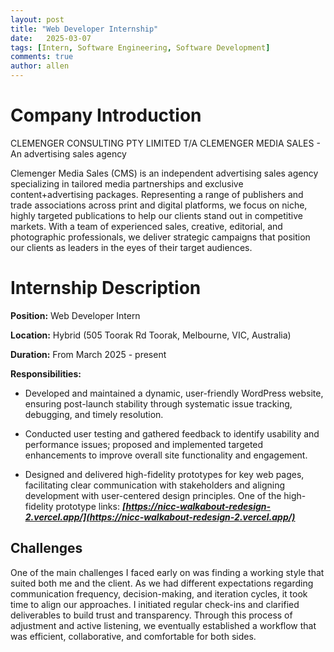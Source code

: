 ```yaml
---
layout: post
title: "Web Developer Internship"
date:   2025-03-07
tags: [Intern, Software Engineering, Software Development] 
comments: true
author: allen
---
```


# Company Introduction
CLEMENGER CONSULTING PTY LIMITED T/A CLEMENGER MEDIA SALES - An advertising sales agency

Clemenger Media Sales (CMS) is an independent advertising sales agency specializing in tailored media partnerships and exclusive content+advertising packages. Representing a range of publishers and trade associations across print and digital platforms, we focus on niche, highly targeted publications to help our clients stand out in competitive markets. With a team of experienced sales, creative, editorial, and photographic professionals, we deliver strategic campaigns that position our clients as leaders in the eyes of their target audiences.

# Internship Description

**Position:** Web Developer Intern

**Location:** Hybrid (505 Toorak Rd Toorak, Melbourne, VIC, Australia)

**Duration:** From March 2025 - present

**Responsibilities:**

- Developed and maintained a dynamic, user-friendly WordPress website, ensuring post-launch stability through systematic issue tracking, debugging, and timely resolution.

- Conducted user testing and gathered feedback to identify usability and performance issues; proposed and implemented targeted enhancements to improve overall site functionality and engagement.

- Designed and delivered high-fidelity prototypes for key web pages, facilitating clear communication with stakeholders and aligning development with user-centered design principles. One of the high-fidelity prototype links: **_<u>[https://nicc-walkabout-redesign-2.vercel.app/](https://nicc-walkabout-redesign-2.vercel.app/)</u>_**



## Challenges

One of the main challenges I faced early on was finding a working style that suited both me and the client. As we had different expectations regarding communication frequency, decision-making, and iteration cycles, it took time to align our approaches. I initiated regular check-ins and clarified deliverables to build trust and transparency. Through this process of adjustment and active listening, we eventually established a workflow that was efficient, collaborative, and comfortable for both sides.






